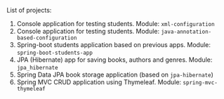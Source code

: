 List of projects:

1. Console application for testing students. Module: `xml-configuration`
2. Console application for testing students. Module: `java-annotation-based-configuration`
3. Spring-boot students application based on previous apps. Module: `spring-boot-students-app`
4. JPA (Hibernate) app for saving books, authors and genres. Module: `jpa_hibernate`
5. Spring Data JPA book storage application (based on `jpa-hibernate`)
6. Spring MVC CRUD application using Thymeleaf. Module: `spring-mvc-thymeleaf`